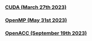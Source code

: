 ### [CUDA (March 27th 2023)](cuda/index.md)

### [OpenMP (May 31st 2023)](openmp/index.md)

### [OpenACC (September 19th 2023)](openacc/index.md)